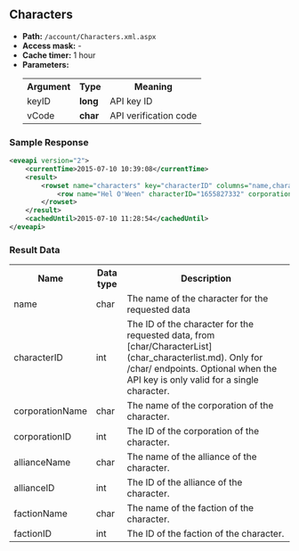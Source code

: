 ## Characters


* __Path:__ ``/account/Characters.xml.aspx``
* __Access mask:__ -  
* __Cache timer:__ 1 hour  
* __Parameters:__
    <table>
        <tbody>
            <tr>
                <th>Argument</th>
                <th>Type</th>
                <th>Meaning</th>
            </tr>
            <tr>
                <td>keyID</td>
                <td><strong>long</strong></td>
                <td>API key ID</td>
            </tr>
            <tr>
                <td>vCode</td>
                <td><strong>char</strong></td>
                <td>API verification code</td>
            </tr>
        </tbody>
    </table>

### Sample Response

```xml
<eveapi version="2">
    <currentTime>2015-07-10 10:39:08</currentTime>
    <result>
        <rowset name="characters" key="characterID" columns="name,characterID,corporationName,corporationID,allianceID,allianceName,factionID,factionName">
            <row name="Hel O'Ween" characterID="1655827332" corporationName="Men On A Mission" corporationID="1226284052" allianceID="0" allianceName="" factionID="0" factionName="" />
        </rowset>
    </result>
    <cachedUntil>2015-07-10 11:28:54</cachedUntil>
</eveapi>
```  

### Result Data

<table>
    <tbody>
        <tr>
            <th>Name</th>
            <th>Data type</th>
            <th>Description</th>
        </tr>
        <tr>
            <td>name</td>
            <td>char</td>
            <td>The name of the character for the requested data</td>
        </tr>
        <tr>
            <td>characterID</td>
            <td>int</td>
            <td>
                The ID of the character for the requested data, from [char/CharacterList](char_characterlist.md). 
                Only for /char/ endpoints. Optional when the API key is only valid for a single character.
            </td>
        </tr>
        <tr>
            <td>corporationName</td>
            <td>char</td>
            <td>The name of the corporation of the character.</td>
        </tr>
        <tr>
            <td>corporationID</td>
            <td>int</td>
            <td>The ID of the corporation of the character.</td>
        </tr>
        <tr>
            <td>allianceName</td>
            <td>char</td>
            <td>The name of the alliance of the character.</td>
        </tr>
        <tr>
            <td>allianceID</td>
            <td>int</td>
            <td>The ID of the alliance of the character.</td>
        </tr>
        <tr>
            <td>factionName</td>
            <td>char</td>
            <td>The name of the faction of the character.</td>
        </tr>
        <tr>
            <td>factionID</td>
            <td>int</td>
            <td>The ID of the faction of the character.</td>
        </tr>
    </tbody>
</table>
